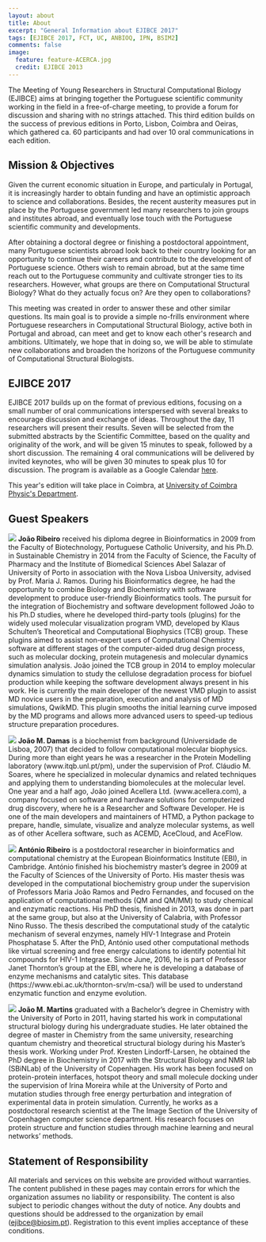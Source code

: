```yaml
---
layout: about
title: About
excerpt: "General Information about EJIBCE 2017"
tags: [EJIBCE 2017, FCT, UC, ANBIOQ, IPN, BSIM2]
comments: false
image:
  feature: feature-ACERCA.jpg
  credit: EJIBCE 2013
---
```


The Meeting of Young Researchers in Structural Computational Biology (EJIBCE) aims at bringing together the Portuguese scientific community working in the field in a free-of-charge meeting, to provide a forum for discussion and sharing with no strings attached. This third edition builds on the success of previous editions in Porto, Lisbon, Coimbra and Oeiras, which gathered ca. 60 participants and had over 10 oral communications in each edition.

## Mission & Objectives
Given the current economic situation in Europe, and particulaly in Portugal, it is increasingly harder
to obtain funding and have an optimistic approach to science and collaborations. Besides, the recent
austerity measures put in place by the Portuguese government led many researchers to join groups and
institutes abroad, and eventually lose touch with the Portuguese scientific community and developments.

After obtaining a doctoral degree or finishing a postdoctoral appointment, many Portuguese scientists
abroad look back to their country looking for an opportunity to continue their careers and contribute
to the development of Portuguese science. Others wish to remain abroad, but at the same time reach out
to the Portuguese community and cultivate stronger ties to its researchers. However, what groups are
there on Computational Structural Biology? What do they actually focus on? Are they open to collaborations?

This meeting was created in order to answer these and other similar questions. Its main goal is to
provide a simple no-frills environment where Portuguese researchers in Computational Structural Biology,
active both in Portugal and abroad, can meet and get to know each other's research and ambitions.
Ultimately, we hope that in doing so, we will be able to stimulate new collaborations and broaden the
horizons of the Portuguese community of Computational Structural Biologists.

## EJIBCE 2017
EJIBCE 2017 builds up on the format of previous editions, focusing on a small number of oral
communications interspersed with several breaks to encourage discussion and exchange of ideas.
Throughout the day, 11 researchers will present their results. Seven will be selected from the
submitted abstracts by the Scientific Committee, based on the quality and originality of the work,
and will be given 15 minutes to speak, followed by a short discussion. The remaining 4 oral
communications will be delivered by invited keynotes, who will be given 30 minutes to speak plus 10
for discussion. The program is available as a Google Calendar [here](/programa#programa).

This year's edition will take place in Coimbra, at [University of Coimbra Physic's Department](www.fis.uc.pt/).

## Guest Speakers
<p style="min-height: 130px; text-indent: 0;">
<img src="/images/pessoas/foto_joao_ribeiro.jpg" class="mugshot" />
<strong>João Ribeiro</strong> received his diploma degree in Bioinformatics in 2009 from the Faculty of Biotechnology, Portuguese Catholic University, and his Ph.D. in Sustainable Chemistry in 2014 from the Faculty of Science, the Faculty of Pharmacy and the Institute of Biomedical Sciences Abel Salazar of University of Porto in association with the Nova Lisboa University, advised by Prof. Maria J. Ramos. During his Bioinformatics degree, he had the opportunity to combine Biology and Biochemistry with software development to produce user-friendly Bioinformatics tools. The pursuit for the integration of Biochemistry and software development followed João to his Ph.D studies, where he developed third-party tools (plugins) for the widely used molecular visualization program VMD, developed by Klaus
Schulten’s Theoretical and Computational Biophysics (TCB) group. These plugins aimed to assist non-expert users of Computational Chemistry software at different
stages of the computer-aided drug design process, such as molecular docking, protein mutagenesis and molecular dynamics simulation analysis. João joined the
TCB group in 2014 to employ molecular dynamics simulation to study the cellulose degradation process for biofuel production while keeping the software
development always present in his work. He is currently the main developer of the newest VMD plugin to assist MD novice users in the preparation, execution and analysis of MD simulations, QwikMD. This plugin smooths the initial learning curve imposed by the MD programs and allows more advanced users to speed-up tedious structure preparation procedures. </p>

<p style="min-height: 130px; text-indent: 0;">
<img src="/images/pessoas/foto_joao_damas.png" class="mugshot" />
<strong>João M. Damas</strong> is a biochemist from background (Universidade de Lisboa, 2007) that decided to follow computational molecular biophysics. During more than eight years he was a researcher in the Protein Modelling laboratory (www.itqb.unl.pt/pm), under the supervision of Prof. Cláudio M. Soares, where he specialized in molecular dynamics and related techniques and applying them to understanding biomolecules at the molecular level. One year and a half ago, João joined Acellera Ltd. (www.acellera.com), a company focused on software and hardware solutions for computerized drug discovery, where he is a Researcher and Software Developer. He is one of the main developers and maintainers of HTMD, a Python package to prepare, handle, simulate, visualize and analyze molecular systems, as well as of other Acellera software, such as ACEMD, AceCloud, and AceFlow. </p>

<p style="min-height: 130px; text-indent: 0;">
<img src="/images/pessoas/foto_ribeiro_antonio.jpg" class="mugshot" />
<strong>António Ribeiro</strong> is a postdoctoral researcher in bioinformatics and computational chemistry at the European Bioinformatics Institute (EBI), in Cambridge. António finished his biochemistry master’s degree in 2009 at the Faculty of Sciences of the University of Porto. His master thesis was developed in the computational biochemistry group under the supervision of Professors Maria João Ramos and Pedro Fernandes, and focused on the application of computational methods (QM and QM/MM) to study chemical and enzymatic reactions. His PhD thesis, finished in 2013, was done in part at the same group, but also at the University of Calabria, with Professor Nino Russo. The thesis described the computational study of the catalytic mechanism of several enzymes, namely HIV-1 Integrase and Protein Phosphatase 5. After the PhD, António used other computational methods like virtual screening and free energy calculations to identify potential hit compounds for HIV-1 Integrase. Since June, 2016, he is part of Professor Janet Thornton’s group at the EBI, where he is developing a database of enzyme mechanisms and catalytic sites. This database (https://www.ebi.ac.uk/thornton-srv/m-csa/) will be used to understand enzymatic function and enzyme evolution.</p>

<p style="min-height: 130px; text-indent: 0;">
<img src="/images/pessoas/foto_joao_martins.jpg" class="mugshot" />
<strong>João M. Martins</strong> graduated with a Bachelor’s degree in Chemistry with the University of Porto in 2011, having started his work in computational structural biology during his undergraduate studies. He later obtained the degree of master in Chemistry from the same university, researching quantum chemistry and theoretical structural biology during his Master’s thesis work. Working under Prof. Kresten Lindorff-Larsen, he obtained the PhD degree in Biochemistry in 2017 with the Structural Biology and NMR lab (SBiNLab) of the University of Copenhagen. His work has been focused on protein-protein interfaces, hotspot theory and small molecule docking under the supervision of Irina Moreira while at the University of Porto and mutation studies through free energy perturbation and integration of experimental data in protein simulation. Currently, he works as a postdoctoral research scientist at the The Image Section of the University of Copenhagen computer science department. His research focuses on protein structure and function studies through machine learning and neural networks’ methods.</p>

## Statement of Responsibility
All materials and services on this website are provided without warranties. The content published in these
pages may contain errors for which the organization assumes no liability or responsibility. The content is
also subject to periodic changes without the duty of notice. Any doubts and questions should be addressed to
the organization by email (ejibce@biosim.pt). Registration to this event implies acceptance of these
conditions.
